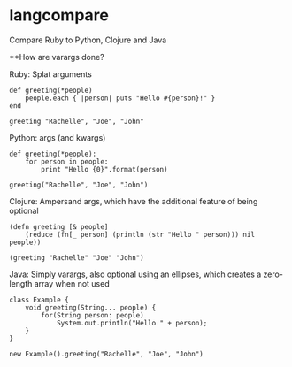 langcompare
===========

Compare Ruby to Python, Clojure and Java

**How are varargs done?

Ruby: Splat arguments

    def greeting(*people)
        people.each { |person| puts "Hello #{person}!" }
    end

    greeting "Rachelle", "Joe", "John"

Python: args (and kwargs)

    def greeting(*people):
        for person in people:
            print "Hello {0}".format(person)

    greeting("Rachelle", "Joe", "John")

Clojure: Ampersand args, which have the additional feature of being optional

    (defn greeting [& people]
        (reduce (fn[_ person] (println (str "Hello " person))) nil people))

    (greeting "Rachelle" "Joe" "John")

Java: Simply varargs, also optional using an ellipses, which creates a zero-length array when not used 

    class Example {
        void greeting(String... people) {
            for(String person: people)
                System.out.println("Hello " + person);
        }
    }

    new Example().greeting("Rachelle", "Joe", "John")
